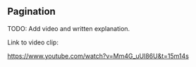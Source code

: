 ## Pagination

TODO: Add video and written explanation.

Link to video clip:

https://www.youtube.com/watch?v=Mm4G_uUl86U&t=15m14s
